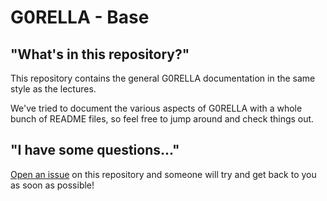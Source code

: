 # G0RELLA - Base

## "What's in this repository?"

This repository contains the general G0RELLA documentation in the same style as the lectures.

We've tried to document the various aspects of G0RELLA with a whole bunch of README files, so feel free to jump around and check things out.

## "I have some questions..."

[Open an issue]() on this repository and someone will try and get back to you as soon as possible!
